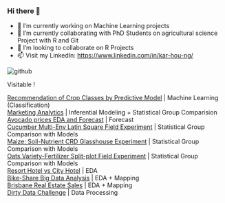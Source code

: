### Hi there 👋

- 🔭 I’m currently working on Machine Learning projects
- 🌱 I’m currently collaborating with PhD Students on agricultural science Project with R and Git
- 👯 I’m looking to collaborate on R Projects 
- 📫 Visit my LinkedIn: https://www.linkedin.com/in/kar-hou-ng/

![github](https://user-images.githubusercontent.com/81752452/133864645-7f9cc77e-8868-49af-8db3-c874f24287ca.png)


Visitable !

[Recommendation of Crop Classes by Predictive Model](https://github.com/KAR-NG/Recommendation_of_Crop_Classes_by_Predictive_Model) | Machine Learning (Classification)   
[Marketing Analytics](https://github.com/KAR-NG/Marketing_Analytics/blob/main/marketing.md)  | Inferential Modeling + Statistical Group Comparision   
[Avocado prices EDA and Forecast](https://github.com/KAR-NG/Houston_Avocado_Prices_EDA_-_Forecast) | Forecast   
[Cucumber Multi-Env Latin Square Field Experiment](https://github.com/KAR-NG/Cucumber_Multi-Env_LatinSquare_Field_Experiment/blob/main/multi_latin.md) | Statistical Group Comparison with Models   
[Maize: Soil-Nutrient CRD Glasshouse Experiment](https://github.com/KAR-NG/Maize_Soil_Nutrient_CRD_Glasshouse_Experiment-/blob/main/maize_crd.md) | Statistical Group Comparison with Models   
[Oats Variety-Fertilizer Split-plot Field Experiment](https://github.com/KAR-NG/Oats_Variety-Fertilizer_SplitPlot_Field_Experiment/blob/main/splitplot.md) | Statistical Group Comparison with Models   
[Resort Hotel vs City Hotel](https://github.com/KAR-NG/ResortHotel_versus_CityHotel/blob/main/Rmarkdown.md) | EDA  
[Bike-Share Big Data Analysis](https://rpubs.com/kar_ng/786210) | EDA + Mapping  
[Brisbane Real Estate Sales](https://rpubs.com/kar_ng/787195) | EDA + Mapping  
[Dirty Data Challenge](https://github.com/KAR-NG/Dirty-Data-Challenge-/blob/main/cleaning.md) | Data Processing  

